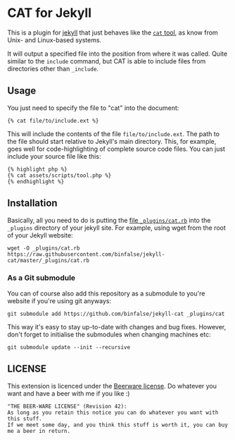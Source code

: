 # CAT for Jekyll

This is a plugin for [jekyll](http://jekyllrb.com/) that just behaves like the [`cat` tool](https://en.wikipedia.org/wiki/Cat_%28Unix%29), as know from Unix- and Linux-based systems.

It will output a specified file into the position from where it was called.
Quite similar to the `include` command, but CAT is able to include files from directories other than `_include`.


## Usage

You just need to specify the file to "cat" into the document:

    {% cat file/to/include.ext %}

This will include the contents of the file `file/to/include.ext`.
The path to the file should start relative to Jekyll's main directory.
This, for example, goes well for code-highlighting of complete source code files.
You can just include your source file like this:

    {% highlight php %}
    {% cat assets/scripts/tool.php %}
    {% endhighlight %}


## Installation

Basically, all you need to do is putting the [file `_plugins/cat.rb`](_plugins/cat.rb) into the `_plugins` directory of your jekyll site.
For example, using wget from the root of your Jekyll website:

    wget -O _plugins/cat.rb https://raw.githubusercontent.com/binfalse/jekyll-cat/master/_plugins/cat.rb

### As a Git submodule

You can of course also add this repository as a submodule to you're website if you're using git anyways:

    git submodule add https://github.com/binfalse/jekyll-cat _plugins/cat

This way it's easy to stay up-to-date with changes and bug fixes.
However, don't forget to initialise the submodules when changing machines etc:

    git submodule update --init --recursive

## LICENSE

This extension is licenced under the [Beerware license](https://en.wikipedia.org/wiki/Beerware).
Do whatever you want and have a beer with me if you like :)

    "THE BEER-WARE LICENSE" (Revision 42):
    As long as you retain this notice you can do whatever you want with this stuff.
    If we meet some day, and you think this stuff is worth it, you can buy me a beer in return.


